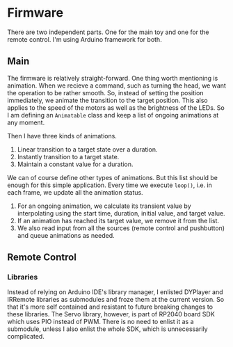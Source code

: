 # Firmware

There are two independent parts. One for the main toy and one for the remote control. I'm using Arduino framework for both.

## Main

The firmware is relatively straight-forward. One thing worth mentioning is animation. When we recieve a command, such as turning the head, we want the operation to be rather smooth. So, instead of setting the position immediately, we animate the transition to the target position. This also applies to the speed of the motors as well as the brightness of the LEDs. So I am defining an `Animatable` class and keep a list of ongoing animations at any moment.

Then I have three kinds of animations.
1. Linear transition to a target state over a duration.
1. Instantly transition to a target state.
1. Maintain a constant value for a duration.

We can of course define other types of animations. But this list should be enough for this simple application. Every time we execute `loop()`, i.e. in each frame, we update all the animation status.

1. For an ongoing animation, we calculate its transient value by interpolating using the start time, duration, initial value, and target value.
1. If an animation has reached its target value, we remove it from the list.
1. We also read input from all the sources (remote control and pushbutton) and queue animations as needed.

## Remote Control

### Libraries

Instead of relying on Arduino IDE's library manager, I enlisted DYPlayer and IRRemote libraries as submodules and froze them at the current version. So that it's more self contained and resistant to future breaking changes to these libraries. The Servo library, however, is part of RP2040 board SDK which uses PIO instead of PWM. There is no need to enlist it as a submodule, unless I also enlist the whole SDK, which is unnecessarily complicated.
